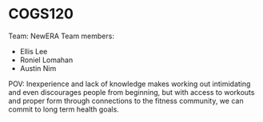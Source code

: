 # COGS120

Team: NewERA
Team members: 
- Ellis Lee
- Roniel Lomahan 
- Austin Nim

POV: Inexperience and lack of knowledge makes working out intimidating and even
discourages people from beginning, but with access to workouts and proper form
through connections to the fitness community, we can commit to long term health goals.


